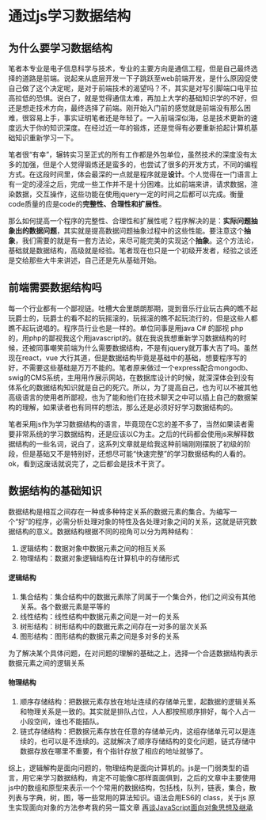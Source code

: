 # 通过js学习数据结构

## 为什么要学习数据结构
  笔者本专业是电子信息科学与技术，专业的主要方向是通信工程，但是自己最终选择的道路是前端。说起来从底层开发一下子跳跃至web前端开发，是什么原因促使自己做了这个决定呢，是对于前端技术的渴望吗？不，其实是对写引脚端口电平拉高拉低的恐惧。说白了，就是觉得通信太难，再加上大学的基础知识学的不好，但还是想走技术方向，最终选择了前端。刚开始入门前的感觉就是前端没有那么困难，很容易上手，事实证明笔者还是年轻了。一入前端深似海，总是技术更新的速度远大于你的知识深度。在经过近一年的锻炼，还是觉得有必要重新拾起计算机基础知识重新学习一下。
  
  笔者很“有幸”，辗转实习至正式的所有工作都是外包单位，虽然技术的深度没有太多的加强，但是个人觉得锻炼还是蛮多的，也尝试了很多的开发方式，不同的编程方式。在这段时间里，体会最深的一点就是程序就是**设计**。个人觉得在一门语言上有一定的浸淫之后，完成一些工作并不是十分困难。比如前端来讲，请求数据，渲染数据，交互操作，这些功能在使用jquery一定的时间之后都可以完成。衡量code质量的应是code的**完整性、合理性和扩展性**。
  
  那么如何提高一个程序的完整性、合理性和扩展性呢？程序解决的是：**实际问题抽象出的数据问题**，其实就是提高数据问题抽象过程中的这些性能。要注意这个**抽象**，我们需要的就是有一套方法论，来尽可能完美的实现这个**抽象**。这个方法论，基础就是数据结构，高级就是经验。笔者现在也只是一个初级开发者，经验之谈还是交给那些大牛来讲述，自己还是先从基础开始。
  
## 前端需要数据结构吗

每一个行业都有一个鄙视链。吐槽大会里朗朗那期，提到音乐行业玩古典的瞧不起玩爵士的，玩爵士的看不起的玩摇滚的，玩摇滚的瞧不起玩流行的，但是这些人都瞧不起玩说唱的。程序员行业也是一样的。单位同事是用java C# 的鄙视 php 的，用php的鄙视我这个用javascript的。就在我说我想重新学习数据结构的时候，还被同事嘲笑前端为什么需要数据结构，不是有jquery就万事大吉了吗。虽然现在react，vue 大行其道，但是数据结构毕竟是基础中的基础，想要程序写的好，不需要这些基础是万万不能的。笔者原来做过一个express配合mongodb、swig的CMS系统，主用用作展示网站，在数据库设计的时候，就深深体会到没有体系化的数据结构知识就是自己的死穴。所以，为了提高自己，也为可以不被其他高级语言的使用者所鄙视，也为了能和他们在技术聊天之中可以插上自己的数据架构的理解，如果读者也有同样的想法，那么还是必须好好学习数据结构的。

笔者采用js作为学习数据结构的语言，毕竟现在C忘的差不多了，当然如果读者需要非常系统的学习数据结构，还是应该以C为主。之后的代码都会使用js来解释数据结构的一些名词，说白了，这系列文章就是给我这种前端刚刚摆脱了初级的阶段，但是基础又不是特别好，还想尽可能“快速完整”的学习数据结构的人看的。ok，看到这废话就说完了，之后都会是技术干货了。

## 数据结构的基础知识
数据结构是相互之间存在一种或多种特定关系的数据元素的集合。为编写一个“好”的程序，必需分析处理对象的特性及各处理对象之间的关系，这就是研究数据结构的意义。数据结构根据不同的视角可以分为两种结构：

1. 逻辑结构：数据对象中数据元素之间的相互关系
2. 物理结构：数据对象逻辑结构在计算机中的存储形式

#### 逻辑结构
1. 集合结构：集合结构中的数据元素除了同属于一个集合外，他们之间没有其他关系。各个数据元素是平等的
2. 线性结构：线性结构中数据元素之间是一对一的关系
3. 树形结构：树形结构中的数据元素之间存在一对多的层次关系
4. 图形结构：图形结构的数据元素之间是多对多的关系

为了解决某个具体问题，在对问题的理解的基础之上，选择一个合适数据结构表示数据元素之间的逻辑关系

#### 物理结构
1. 顺序存储结构：把数据元素存放在地址连续的存储单元里，起数据的逻辑关系和物理关系是一致的。其实就是排队占位，人人都按照顺序排好，每个人占一小段空间，谁也不能插队。
2. 链式存储结构：把数据元素存放在任意的存储单元内，这组存储单元可以是连续的，也可以是不连续的。这就解决了顺序存储结构的变化问题，链式存储中数据存放在哪里不重要，有个指针存放了相应的地址就够了。

综上，逻辑解构是面向问题的，物理结构是面向计算机的。js是一门弱类型的语言，用它来学习数据结构，肯定不可能像C那样面面俱到，之后的文章中主要使用js中的数组和原型来表示一个个常用的数据结构，包括栈，队列，链表，集合，散列表与字典，树，图，等一些常用的算法知识。语法会用ES6的 class，关于js 原生实现面向对象的方法参考我的另一篇文章 [再谈JavaScript面向对象思想及继承](https://github.com/abzerolee/blog/issues/1)
